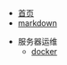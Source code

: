 * [首页](/)
* [markdown](/markdown.md)
<!-- * 前端
  * [css](/server/css) -->
<!-- * 后端
  * [docker](/server/docker) -->
<!-- * 数据库
  * [docker](/server/docker) -->
* 服务器运维
  * [docker](/server/docker/index.md)